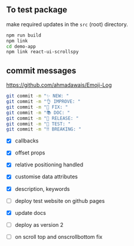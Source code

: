 ## To test package

make required updates in the `src` (root) directory.

```bash
npm run build
npm link
cd demo-app
npm link react-ui-scrollspy
```

## commit messages

https://github.com/ahmadawais/Emoji-Log

```bash
git commit -m "✨ NEW: "
git commit -m "👌 IMPROVE: "
git commit -m "🐛 FIX: "
git commit -m "📚 DOC: "
git commit -m "🚀 RELEASE: "
git commit -m "🤖 TEST: "
git commit -m "‼️ BREAKING: "
```

- [x] callbacks
- [x] offset props
- [x] relative positioning handled
- [x] customise data attributes
- [x] description, keywords
- [ ] deploy test website on github pages
- [x] update docs
- [ ] deploy as version 2

- [ ] on scroll top and onscrollbottom fix
